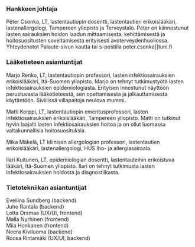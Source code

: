 ### Hankkeen johtaja
Péter Csonka, LT, lastentautiopin dosentti, lastentautien erikoislääkäri, lastenallergologi, Tampereen yliopisto ja Terveystalo. Péter on kiinnostunut lasten sairauksien hoidon laadun mittaamisesta, kehittämisestä ja hoitosuositusten soveltamisesta erityisesti avoterveydenhuollossa. Yhteydenotot Palaute-sivun kautta tai s-postilla peter.csonka[]tuni.fi
    

### Lääketieteen asiantuntijat
Marjo Renko, LT, lastentautiopin professori, lasten infektiosairauksien erikoislääkäri, Itä-Suomen yliopisto. Marjo on tehnyt tutkimustyötä lasten infektiosairauksien epidemiologiasta. Erityisen innostunut näyttöön perustuvasta lääketieteestä, sen opettamisesta ja jalkauttamisesta käytäntöön. Siviilissä villapaitoja neulova mummi.

Matti Korppi, LT, lastentautiopin emeritusprofessori, lasten infektiosairauksien erikoislääkäri, Tampereen yliopisto. Matti on tutkinut hyvin laajalti lasten infektiosairauksien hoitoa ja on ollut luomassa valtakunnallisia hoitosuosituksia.

Mika Mäkelä, LT kliinisen allergologian professori, lastentautien erikoislääkäri, lastenallergologi, HUS Iho- ja allergiasairaala.

Ilari Kuitunen, LT, epidemiologian dosentti, lastentauteihin erikoistuva lääkäri, Itä-Suomen yliopisto. Ilari on tehnyt tutkimusta lasten infektiosairauksien hoidosta ja diagnostiikasta.
    

### Tietotekniikan asiantuntijat
Eveliina Sundberg (backend) <br>
Juho Rantala (backend) <br>
Lotta Orsmaa (UX/UI, frontend) <br>
Malla Nyrhinen (frontend) <br>
Miia Honkanen (frontend) <br>
Neera Kiviluoma (backend) <br>
Roosa Rintamäki (UX/UI, backend) <br>

